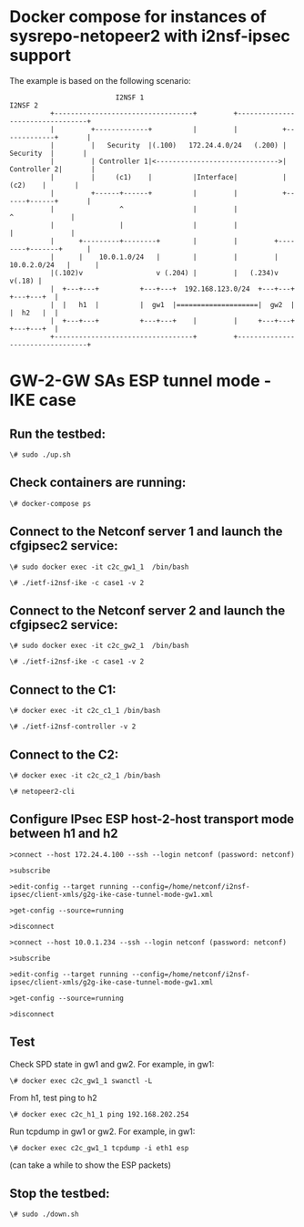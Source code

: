 # Docker compose for instances of sysrepo-netopeer2 with i2nsf-ipsec support

The example is based on the following scenario:

 

                              I2NSF 1                                      I2NSF 2
              +----------------------------------+         +---------------------------------+
              |         +-------------+          |         |           +-------------+       |
              |         |   Security  |(.100)   172.24.4.0/24   (.200) |   Security  |       |
              |         | Controller 1|<------------------------------>| Controller 2|       |
              |         |     (c1)    |          |Interface|           |     (c2)    |       |
              |         +------+------+          |         |           +------+------+       |
              |                ^                 |         |                  ^              |
              |                |                 |         |                  |              |
              |      +---------+--------+        |         |         +--------+-------+      |
              |      |    10.0.1.0/24   |        |         |         |  10.0.2.0/24   |      |
              |(.102)v                  v (.204) |         |   (.234)v                v(.18) |
              |  +---+---+          +---+---+  192.168.123.0/24  +---+---+        +---+---+  |
              |  |   h1  |          |  gw1  |====================|  gw2  |        |  h2   |  |
              |  +---+---+          +---+---+    |         |     +---+---+        +---+---+  | 
              +----------------------------------+         +---------------------------------+ 


# GW-2-GW SAs ESP tunnel mode - IKE case


## Run the testbed:

`\# sudo ./up.sh`

## Check containers are running:

`\# docker-compose ps`


## Connect to the Netconf server 1 and launch the cfgipsec2 service:

`\# sudo docker exec -it c2c_gw1_1  /bin/bash`

`\# ./ietf-i2nsf-ike -c case1 -v 2`


## Connect to the Netconf server 2 and launch the cfgipsec2 service:

`\# sudo docker exec -it c2c_gw2_1  /bin/bash`

`\# ./ietf-i2nsf-ike -c case1 -v 2`


## Connect to the C1:

`\# docker exec -it c2c_c1_1 /bin/bash`

`\# ./ietf-i2nsf-controller -v 2`

## Connect to the C2:

`\# docker exec -it c2c_c2_1 /bin/bash`

`\# netopeer2-cli`


## Configure IPsec ESP host-2-host transport mode between h1 and h2

`>connect --host 172.24.4.100 --ssh --login netconf (password: netconf)`

`>subscribe`

`>edit-config --target running --config=/home/netconf/i2nsf-ipsec/client-xmls/g2g-ike-case-tunnel-mode-gw1.xml`

`>get-config --source=running`

`>disconnect`

`>connect --host 10.0.1.234 --ssh --login netconf (password: netconf)`

`>subscribe`

`>edit-config --target running --config=/home/netconf/i2nsf-ipsec/client-xmls/g2g-ike-case-tunnel-mode-gw1.xml`

`>get-config --source=running`

`>disconnect`

## Test

Check SPD state in gw1 and gw2. For example, in gw1:

`\# docker exec c2c_gw1_1 swanctl -L`

From h1, test ping to h2

`\# docker exec c2c_h1_1 ping 192.168.202.254`

Run tcpdump in gw1 or gw2. For example, in gw1:

`\# docker exec c2c_gw1_1 tcpdump -i eth1 esp`

(can take a while to show the ESP packets)


## Stop the testbed:

`\# sudo ./down.sh`
